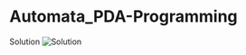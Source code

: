 # Automata_PDA-Programming

Solution
![Solution](https://user-images.githubusercontent.com/111945837/204307343-c4183446-3b21-41d6-82b0-e37946b552b9.jpg)

